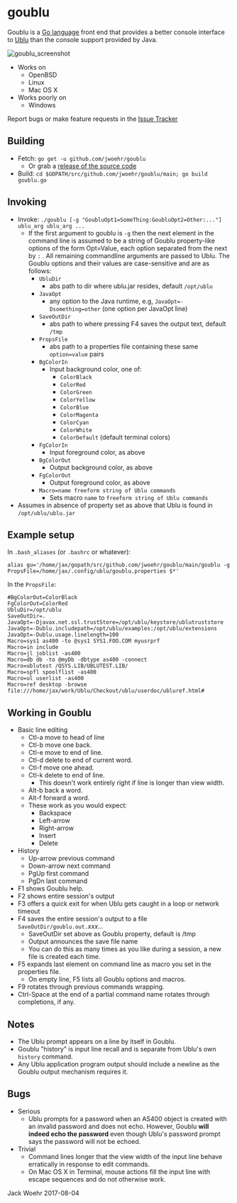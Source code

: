 # goublu
Goublu is a [Go language](http://golang.org) front end that provides a better console interface to [Ublu](https://github.com/jwoehr/ublu) than the console support provided by Java.

![goublu_screenshot](https://user-images.githubusercontent.com/4604036/28322382-317d05fa-6b93-11e7-8457-b07eec2873af.png)

* Works on
	* OpenBSD
	* Linux
	* Mac OS X
* Works poorly on
	* Windows

Report bugs or make feature requests in the [Issue Tracker](https://github.com/jwoehr/goublu/issues)

## Building

* Fetch:  `go get -u github.com/jwoehr/goublu`
	* Or grab a [release of the source code](https://github.com/jwoehr/goublu/releases)
* Build:  `cd $GOPATH/src/github.com/jwoehr/goublu/main; go build goublu.go`

## Invoking
* Invoke: `./goublu [-g "GoubluOpt1=SomeThing:GoubluOpt2=Other:..."] ublu_arg ublu_arg ...`
	* If the first argument to goublu is `-g` then the next element in the command line is assumed
	to be a string of Goublu property-like options of the form Opt=Value, each option separated from
	the next by `:` . All remaining commandline arguments are passed to Ublu. The Goublu options and their
	values are case-sensitive and are as follows:
		* `UbluDir`
			* abs path to dir where ublu.jar resides, default `/opt/ublu`
		* `JavaOpt`
			* any option to the Java runtime, e.g, `JavaOpt=-Dsomething=other` (one option per JavaOpt line)
		* `SaveOutDir`
			* abs path to where pressing F4 saves the output text, default `/tmp`
		* `PropsFile`
			* abs path to a properties file containing these same `option=value` pairs
		* `BgColorIn`
			* Input background color, one of:
				* `ColorBlack`
				* `ColorRed`
				* `ColorGreen`
				* `ColorYellow`
				* `ColorBlue`
				* `ColorMagenta`
				* `ColorCyan`
				* `ColorWhite`
				* `ColorDefault` (default terminal colors)
		* `FgColorIn`
			* Input foreground color, as above
		* `BgColorOut`
			* Output background color, as above
		* `FgColorOut`
			* Output foreground color, as above			
		* `Macro=name freeform string of Ublu commands`
			* Sets macro `name` to `freeform string of Ublu commands`
* Assumes in absence of property set as above that Ublu is found in `/opt/ublu/ublu.jar`

## Example setup
In `.bash_aliases` (or `.bashrc` or whatever):

```
alias gu='/home/jax/gopath/src/github.com/jwoehr/goublu/main/goublu -g PropsFile=/home/jax/.config/ublu/goublu.properties $*'
```

In the `PropsFile`:

```
#BgColorOut=ColorBlack
FgColorOut=ColorRed
UbluDir=/opt/ublu
SaveOutDir=.
JavaOpt=-Djavax.net.ssl.trustStore=/opt/ublu/keystore/ublutruststore
JavaOpt=-Dublu.includepath=/opt/ublu/examples:/opt/ublu/extensions
JavaOpt=-Dublu.usage.linelength=100
Macro=sys1 as400 -to @sys1 SYS1.FOO.COM myusrprf
Macro=in include
Macro=jl joblist -as400
Macro=db db -to @myDb -dbtype as400 -connect
Macro=ublutest /QSYS.LIB/UBLUTEST.LIB/
Macro=spfl spoolflist -as400
Macro=ul userlist -as400
Macro=ref desktop -browse file:///home/jax/work/Ublu/Checkout/ublu/userdoc/ubluref.html#
```

## Working in Goublu
* Basic line editing
	* Ctl-a move to head of line
	* Ctl-b move one back.
	* Ctl-e move to end of line.
	* Ctl-d delete to end of current word.
	* Ctl-f move one ahead.
	* Ctl-k delete to end of line.
		* This doesn't work entirely right if line is longer than view width.
	* Alt-b back a word.
	* Alt-f forward a word.
	* These work as you would expect:
		* Backspace
		* Left-arrow
		* Right-arrow
		* Insert
		* Delete
* History
	* Up-arrow previous command
	* Down-arrow next command
	* PgUp first command
	* PgDn last command
* F1 shows Goublu help.
* F2 shows entire session's output
* F3 offers a quick exit for when Ublu gets caught in a loop or network timeout
* F4 saves the entire session's output to a file `SaveOutDir/goublu.out.`_xxx..._
	* SaveOutDir set above as Goublu property, default is /tmp
	* Output announces the save file name
	* You can do this as many times as you like during a session, a new file is created each time.
* F5 expands last element on command line as macro you set in the properties file.
	* On empty line, F5 lists all Goublu options and macros.
* F9 rotates through previous commands wrapping.
* Ctrl-Space at the end of a partial command name rotates through completions, if any.

## Notes

* The Ublu prompt appears on a line by itself in Goublu.
* Goublu "history" is input line recall and is separate from Ublu's own `history` command.
* Any Ublu application program output should include a newline as the Goublu output mechanism requires it.

## Bugs

* Serious
	* Ublu prompts for a password when an AS400 object is created with an invalid password and does not echo. However,
	Goublu **will indeed echo the password** even though Ublu's password prompt says the password will not be echoed.
* Trivial
	* Command lines longer that the view width of the input line behave erratically in response to edit commands.
	* On Mac OS X in Terminal, mouse actions fill the input line with escape sequences and do not otherwise work.

Jack Woehr 2017-08-04
